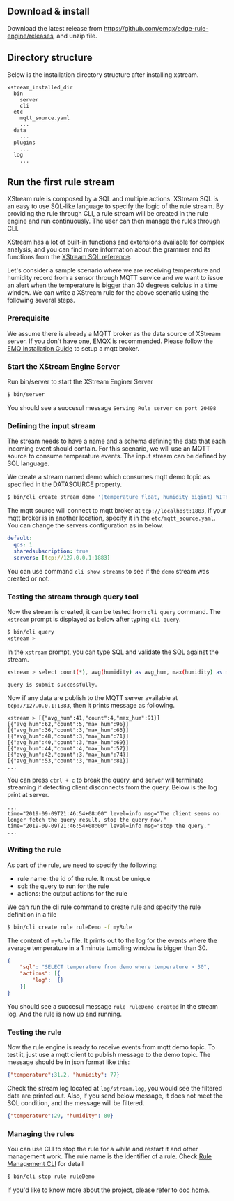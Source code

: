

## Download & install

Download the latest release from https://github.com/emqx/edge-rule-engine/releases, and unzip file.

## Directory structure 

Below is the installation directory structure after installing xstream. 

```
xstream_installed_dir
  bin
    server
    cli
  etc
    mqtt_source.yaml
    ...
  data
    ...
  plugins
    ...
  log
    ...
```

## Run the first rule stream

XStream rule is composed by a SQL and multiple actions. XStream SQL is an easy to use SQL-like language to specify the logic of the rule stream. By providing the rule through CLI, a rule stream will be created in the rule engine and run continuously. The user can then manage the rules through CLI.

XStream has a lot of built-in functions and extensions available for complex analysis, and you can find more information about the grammer and its functions from the [XStream SQL reference](sqls/overview.md).

Let's consider a sample scenario where we are receiving temperature and humidity record from a sensor through MQTT service and we want to issue an alert when the temperature is bigger than 30 degrees celcius in a time window. We can write a XStream rule for the above scenario using the following several steps.

### Prerequisite

We assume there is already a MQTT broker as the data source of XStream server. If you don't have one, EMQX is recommended. Please follow the [EMQ Installation Guide](https://docs.emqx.io/broker/v3/en/install.html) to setup a mqtt broker.

### Start the XStream Engine Server

Run bin/server to start the XStream Enginer Server
```sh
$ bin/server
```
You should see a succesul message `Serving Rule server on port 20498` 

### Defining the input stream

The stream needs to have a name and a schema defining the data that each incoming event should contain. For this scenario, we will use an MQTT source to consume temperature events. The input stream can be defined by SQL language.

We create a stream named demo which consumes mqtt demo topic as specified in the DATASOURCE property.
```sh
$ bin/cli create stream demo '(temperature float, humidity bigint) WITH (FORMAT="JSON", DATASOURCE="demo")'
```
The mqtt source will connect to mqtt broker at `tcp://localhost:1883`, if your mqtt broker is in another location, specify it in the `etc/mqtt_source.yaml`.  You can change the servers configuration as in below.

```yaml
default:
  qos: 1
  sharedsubscription: true
  servers: [tcp://127.0.0.1:1883]
```

You can use command ``cli show streams`` to see if the ``demo`` stream was created or not.

### Testing the stream through query tool

Now the stream is created, it can be tested from ``cli query`` command. The ``xstream`` prompt is displayed as below after typing ``cli query``.

```sh
$ bin/cli query
xstream > 
```

In the ``xstream`` prompt, you can type SQL and validate the SQL against the stream.

```sh
xstream > select count(*), avg(humidity) as avg_hum, max(humidity) as max_hum from demo where temperature > 30 group by TUMBLINGWINDOW(ss, 5);

query is submit successfully.
```

Now if any data are publish to the MQTT server available at ``tcp://127.0.0.1:1883``, then it prints message as following.

```
xstream > [{"avg_hum":41,"count":4,"max_hum":91}]
[{"avg_hum":62,"count":5,"max_hum":96}]
[{"avg_hum":36,"count":3,"max_hum":63}]
[{"avg_hum":48,"count":3,"max_hum":71}]
[{"avg_hum":40,"count":3,"max_hum":69}]
[{"avg_hum":44,"count":4,"max_hum":57}]
[{"avg_hum":42,"count":3,"max_hum":74}]
[{"avg_hum":53,"count":3,"max_hum":81}]
...
```

You can press ``ctrl + c`` to break the query, and server will terminate streaming if detecting client disconnects from the query. Below is the log print at server.

```
...
time="2019-09-09T21:46:54+08:00" level=info msg="The client seems no longer fetch the query result, stop the query now."
time="2019-09-09T21:46:54+08:00" level=info msg="stop the query."
...
```

### Writing the rule

As part of the rule, we need to specify the following:
* rule name: the id of the rule. It must be unique
* sql: the query to run for the rule
* actions: the output actions for the rule

We can run the cli rule command to create rule and specify the rule definition in a file

```sh
$ bin/cli create rule ruleDemo -f myRule
```
The content of `myRule` file. It prints out to the log  for the events where the average temperature in a 1 minute tumbling window is bigger than 30.
```json
{
    "sql": "SELECT temperature from demo where temperature > 30",
    "actions": [{
        "log":  {}
    }]
}
```
You should see a succesul message `rule ruleDemo created` in the stream log. And the rule is now up and running.

### Testing the rule
Now the rule engine is ready to receive events from mqtt demo topic. To test it, just use a mqtt client to publish message to the demo topic. The message should be in json format like this:
```json
{"temperature":31.2, "humidity": 77}
```

Check the stream log located at `log/stream.log`, you would see the filtered data are printed out. Also, if you send below message, it does not meet the SQL condition, and the message will be filtered.

```json
{"temperature":29, "humidity": 80}
```

### Managing the rules
You can use CLI to stop the rule for a while and restart it and other management work. The rule name is the identifier of a rule. Check [Rule Management CLI](cli/rules.md) for detail
```sh
$ bin/cli stop rule ruleDemo
```



If you'd like to know more about the project, please refer to [doc home](index.md).

